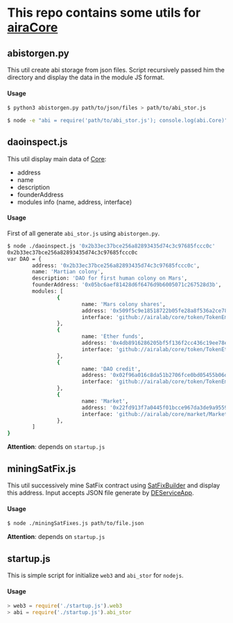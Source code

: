 # This repo contains some utils for [airaCore](https://github.com/airalab/core)

## abistorgen.py

This util create abi storage from json files.
Script recursively passed him the directory and display the data in the
module JS format.

#### Usage

```bash
$ python3 abistorgen.py path/to/json/files > path/to/abi_stor.js
```

```bash
$ node -e "abi = require('path/to/abi_stor.js'); console.log(abi.Core)"
```

## daoinspect.js

This util display main data of [Core](https://github.com/airalab/core/blob/master/sol/dao/Core.sol):
+ address
+ name
+ description
+ founderAddress
+ modules info (name, address, interface)

#### Usage
First of all generate `abi_stor.js` using `abistorgen.py`.

```bash
$ node ./daoinspect.js '0x2b33ec37bce256a82893435d74c3c97685fccc0c'
0x2b33ec37bce256a82893435d74c3c97685fccc0c
var DAO = {
        address: '0x2b33ec37bce256a82893435d74c3c97685fccc0c',
        name: 'Martian colony',
        description: 'DAO for first human colony on Mars',
        founderAddress: '0x05bc6aef81428d6f6476d9b6005071c267528d3b',
        modules: [
                {
                        name: 'Mars colony shares',
                        address: '0x509f5c9e18518722b05fe28a8f536a2ce7810a35'
                        interface: 'github://airalab/core/token/TokenEmission.sol'
                },
                {
                        name: 'Ether funds',
                        address: '0x4db8916286205bf5f136f2cc436c19ee78e1c270'
                        interface: 'github://airalab/core/token/TokenEther.sol'
                },
                {
                        name: 'DAO credit',
                        address: '0x02f96a016c8da51b2706fce0bd05455b06d65c5c'
                        interface: 'github://airalab/core/token/TokenEmission.sol'
                },
                {
                        name: 'Market',
                        address: '0x22fd913f7a0445f01bcce967da3de9a95599abde'
                        interface: 'github://airalab/core/market/Market.sol'
                },
        ]
}
```
**Attention**: depends on `startup.js`

## miningSatFix.js

This util successively mine SatFix contract using
[SatFixBuilder](https://github.com/simonpavlov/contracts/blob/master/builder/BuilderSatFix.sol)
and display this address. Input accepts JSON file generate by [DEServiceApp](https://github.com/simonpavlov/DEServiceApp).

#### Usage
```bash
$ node ./miningSatFixes.js path/to/file.json
```
**Attention**: depends on `startup.js`

## startup.js

This is simple script for initialize `web3` and `abi_stor` for `nodejs`.

#### Usage
```javascript
> web3 = require('./startup.js').web3
> abi = require('./startup.js').abi_stor
```
